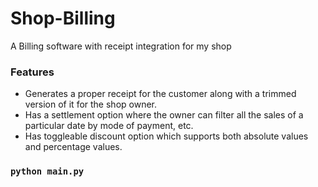 # Shop-Billing
A Billing software with receipt integration for my shop

### Features
* Generates a proper receipt for the customer along with a trimmed version of it for the shop owner.
* Has a settlement option where the owner can filter all the sales of a particular date by mode of payment, etc.
* Has toggleable discount option which supports both absolute values and percentage values.

### `python main.py`
